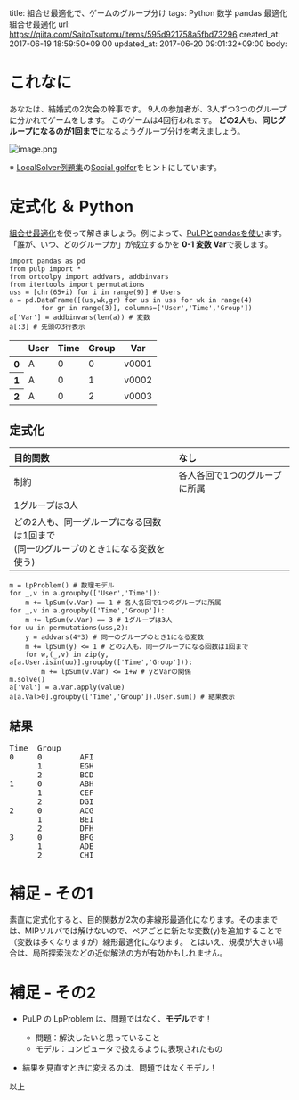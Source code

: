 title: 組合せ最適化で、ゲームのグループ分け
tags: Python 数学 pandas 最適化 組合せ最適化
url: https://qiita.com/SaitoTsutomu/items/595d921758a5fbd73296
created_at: 2017-06-19 18:59:50+09:00
updated_at: 2017-06-20 09:01:32+09:00
body:

# これなに
あなたは、結婚式の2次会の幹事です。
9人の参加者が、3人ずつ3つのグループに分かれてゲームをします。
このゲームは4回行われます。
**どの2人**も、**同じグループになるのが1回まで**になるようグループ分けを考えましょう。

![image.png](https://qiita-image-store.s3.amazonaws.com/0/13955/4ddb9916-1561-9d47-ab15-27bc63923d5e.png)

※ [LocalSolver例題集](http://www.msi-jp.com/localsolver/quickguide/example/)の[Social golfer](http://www.localsolver.com/documentation/exampletour/socialgolfer.html)をヒントにしています。

# 定式化 ＆ Python
[組合せ最適化](http://qiita.com/SaitoTsutomu/items/bfbf4c185ed7004b5721)を使って解きましょう。例によって、[PuLPとpandasを使い](http://qiita.com/SaitoTsutomu/items/070ca9cb37c6b2b492f0#pulp%E3%81%A8pandas%E3%81%AE%E7%B5%84%E5%90%88%E3%81%9B%E3%81%AB%E3%81%A4%E3%81%84%E3%81%A6)ます。
「誰が、いつ、どのグループか」が成立するかを **0-1 変数 Var**で表します。

```py3:python3
import pandas as pd
from pulp import *
from ortoolpy import addvars, addbinvars
from itertools import permutations
uss = [chr(65+i) for i in range(9)] # Users
a = pd.DataFrame([(us,wk,gr) for us in uss for wk in range(4)
        for gr in range(3)], columns=['User','Time','Group'])
a['Var'] = addbinvars(len(a)) # 変数
a[:3] # 先頭の3行表示
```

<table>
  <thead>
    <tr>
      <th></th>
      <th>User</th>
      <th>Time</th>
      <th>Group</th>
      <th>Var</th>
    </tr>
  </thead>
  <tbody>
    <tr>
      <th>0</th>
      <td>A</td>
      <td>0</td>
      <td>0</td>
      <td>v0001</td>
    </tr>
    <tr>
      <th>1</th>
      <td>A</td>
      <td>0</td>
      <td>1</td>
      <td>v0002</td>
    </tr>
    <tr>
      <th>2</th>
      <td>A</td>
      <td>0</td>
      <td>2</td>
      <td>v0003</td>
    </tr>
  </tbody>
</table>

## 定式化

目的関数|なし
:--|:--
制約|各人各回で1つのグループに所属
 |1グループは3人
 |どの2人も、同一グループになる回数は1回まで<br>(同一のグループのとき1になる変数を使う)

```py3:python3
m = LpProblem() # 数理モデル
for _,v in a.groupby(['User','Time']):
    m += lpSum(v.Var) == 1 # 各人各回で1つのグループに所属
for _,v in a.groupby(['Time','Group']):
    m += lpSum(v.Var) == 3 # 1グループは3人
for uu in permutations(uss,2):
    y = addvars(4*3) # 同一のグループのとき1になる変数
    m += lpSum(y) <= 1 # どの2人も、同一グループになる回数は1回まで
    for w,(_,v) in zip(y, a[a.User.isin(uu)].groupby(['Time','Group'])):
        m += lpSum(v.Var) <= 1+w # yとVarの関係
m.solve()
a['Val'] = a.Var.apply(value)
a[a.Val>0].groupby(['Time','Group']).User.sum() # 結果表示
```

## 結果

<pre>Time  Group
0     0        AFI
      1        EGH
      2        BCD
1     0        ABH
      1        CEF
      2        DGI
2     0        ACG
      1        BEI
      2        DFH
3     0        BFG
      1        ADE
      2        CHI
</pre>

# 補足 - その1
素直に定式化すると、目的関数が2次の非線形最適化になります。そのままでは、MIPソルバでは解けないので、ペアごとに新たな変数(y)を追加することで（変数は多くなりますが）線形最適化になります。
とはいえ、規模が大きい場合は、局所探索法などの近似解法の方が有効かもしれません。

# 補足 - その2
- PuLP の LpProblem は、問題ではなく、**モデル**です！
  - 問題：解決したいと思っていること
  - モデル：コンピュータで扱えるように表現されたもの

- 結果を見直すときに変えるのは、問題ではなくモデル！

以上

